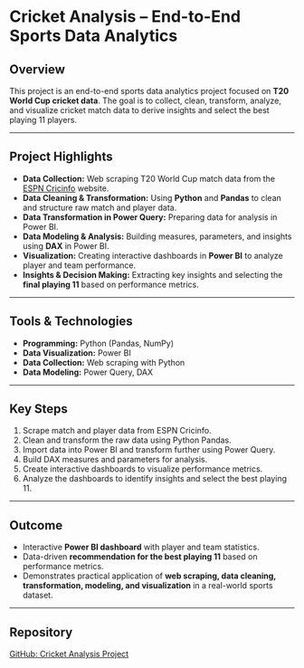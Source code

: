 # Cricket Analysis – End-to-End Sports Data Analytics

## Overview
This project is an end-to-end sports data analytics project focused on **T20 World Cup cricket data**. The goal is to collect, clean, transform, analyze, and visualize cricket match data to derive insights and select the best playing 11 players.

---

## Project Highlights
- **Data Collection:** Web scraping T20 World Cup match data from the [ESPN Cricinfo](https://www.espncricinfo.com/) website.  
- **Data Cleaning & Transformation:** Using **Python** and **Pandas** to clean and structure raw match and player data.  
- **Data Transformation in Power Query:** Preparing data for analysis in Power BI.  
- **Data Modeling & Analysis:** Building measures, parameters, and insights using **DAX** in Power BI.  
- **Visualization:** Creating interactive dashboards in **Power BI** to analyze player and team performance.  
- **Insights & Decision Making:** Extracting key insights and selecting the **final playing 11** based on performance metrics.

---

## Tools & Technologies
- **Programming:** Python (Pandas, NumPy)  
- **Data Visualization:** Power BI  
- **Data Collection:** Web scraping with Python  
- **Data Modeling:** Power Query, DAX  

---

## Key Steps
1. Scrape match and player data from ESPN Cricinfo.  
2. Clean and transform the raw data using Python Pandas.  
3. Import data into Power BI and transform further using Power Query.  
4. Build DAX measures and parameters for analysis.  
5. Create interactive dashboards to visualize performance metrics.  
6. Analyze the dashboards to identify insights and select the best playing 11.  

---

## Outcome
- Interactive **Power BI dashboard** with player and team statistics.  
- Data-driven **recommendation for the best playing 11** based on performance metrics.  
- Demonstrates practical application of **web scraping, data cleaning, transformation, modeling, and visualization** in a real-world sports dataset.

---

## Repository
[GitHub: Cricket Analysis Project](https://github.com/ruthvik-2911/cricket_analysis)
